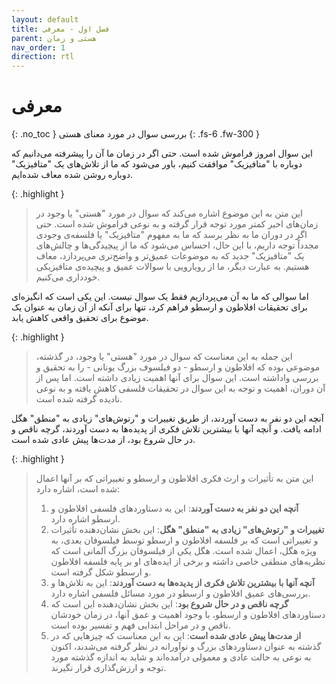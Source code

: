 ```yaml
---
layout: default
title: فصل اول - معرفی
parent: هستی و زمان
nav_order: 1
direction: rtl
---
```


# معرفی
{: .no_toc }
بررسی سوال در مورد معنای هستی
{: .fs-6 .fw-300 }

این سوال امروز فراموش شده است. حتی اگر در زمان ما آن را پیشرفته می‌دانیم که دوباره با "متافیزیک" موافقت کنیم، باور می‌شود که ما از تلاش‌های یک "متافیزیک" دوباره روشن شده معاف شده‌ایم.

{: .highlight }
> این متن به این موضوع اشاره می‌کند که سوال در مورد "هستی" یا وجود در زمان‌های اخیر کمتر مورد توجه قرار گرفته و به نوعی فراموش شده است. حتی اگر در دوران ما به نظر برسد که ما به مفهوم "متافیزیک" یا فلسفه‌ی وجودی مجدداً توجه داریم، با این حال، احساس می‌شود که ما از پیچیدگی‌ها و چالش‌های یک "متافیزیک" جدید که به موضوعات عمیق‌تر و واضح‌تری می‌پردازد، معاف هستیم. به عبارت دیگر، ما از رویارویی با سوالات عمیق و پیچیده‌ی متافیزیکی خودداری می‌کنیم.

اما سوالی که ما به آن می‌پردازیم فقط یک سوال نیست. این یکی است که انگیزه‌ای برای تحقیقات افلاطون و ارسطو فراهم کرد، تنها برای آنکه از آن زمان به عنوان یک موضوع برای تحقیق واقعی کاهش یابد.

{: .highlight }
 > این جمله به این معناست که سوال در مورد "هستی" یا وجود، در گذشته، موضوعی بوده که افلاطون و ارسطو - دو فیلسوف بزرگ یونانی - را به تحقیق و بررسی واداشته است. این سوال برای آنها اهمیت زیادی داشته است. اما پس از آن دوران، اهمیت و توجه به این سوال در تحقیقات فلسفی کاهش یافته و به نوعی نادیده گرفته شده است.

آنچه این دو نفر به دست آوردند، از طریق تغییرات و "رتوش‌های" زیادی به "منطق" هگل ادامه یافت. و آنچه آنها با بیشترین تلاش فکری از پدیده‌ها به دست آوردند، گرچه ناقص و در حال شروع بود، از مدت‌ها پیش عادی شده است.

{: .highlight }
 > این متن به تأثیرات و ارث فکری افلاطون و ارسطو و تغییراتی که بر آنها اعمال شده است، اشاره دارد:
> 1. **آنچه این دو نفر به دست آوردند**: این به دستاوردهای فلسفی افلاطون و ارسطو اشاره دارد.
> 2. **تغییرات و "رتوش‌های" زیادی به "منطق" هگل**: این بخش نشان‌دهنده تأثیرات و تغییراتی است که بر فلسفه افلاطون و ارسطو توسط فیلسوفان بعدی، به ویژه هگل، اعمال شده است. هگل یکی از فیلسوفان بزرگ آلمانی است که نظریه‌های منطقی خاصی داشته و برخی از ایده‌های او بر پایه فلسفه افلاطون و ارسطو شکل گرفته است.
> 3. **آنچه آنها با بیشترین تلاش فکری از پدیده‌ها به دست آوردند**: این به تلاش‌ها و بررسی‌های عمیق افلاطون و ارسطو در مورد مسائل فلسفی اشاره دارد.
> 4. **گرچه ناقص و در حال شروع بود**: این بخش نشان‌دهنده این است که دستاوردهای افلاطون و ارسطو، با وجود اهمیت و عمق آنها، در زمان خودشان ناقص و در مراحل ابتدایی فهم و تفسیر بوده است.
> 5. **از مدت‌ها پیش عادی شده است**: این به این معناست که چیزهایی که در گذشته به عنوان دستاوردهای بزرگ و نوآورانه در نظر گرفته می‌شدند، اکنون به نوعی به حالت عادی و معمولی درآمده‌اند و شاید به اندازه گذشته مورد توجه و ارزش‌گذاری قرار نگیرند.
